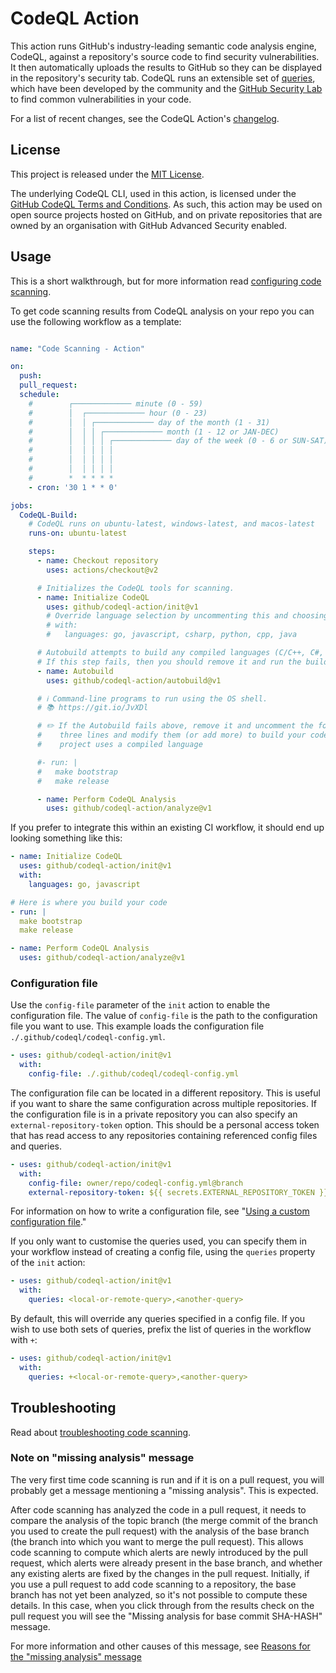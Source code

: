 # CodeQL Action

This action runs GitHub's industry-leading semantic code analysis engine, CodeQL, against a repository's source code to find security vulnerabilities. It then automatically uploads the results to GitHub so they can be displayed in the repository's security tab. CodeQL runs an extensible set of [queries](https://github.com/github/codeql), which have been developed by the community and the [GitHub Security Lab](https://securitylab.github.com/) to find common vulnerabilities in your code.

For a list of recent changes, see the CodeQL Action's [changelog](CHANGELOG.md).

## License

This project is released under the [MIT License](LICENSE).

The underlying CodeQL CLI, used in this action, is licensed under the [GitHub CodeQL Terms and Conditions](https://securitylab.github.com/tools/codeql/license). As such, this action may be used on open source projects hosted on GitHub, and on  private repositories that are owned by an organisation with GitHub Advanced Security enabled.

## Usage

This is a short walkthrough, but for more information read [configuring code scanning](https://help.github.com/en/github/finding-security-vulnerabilities-and-errors-in-your-code/configuring-code-scanning).

To get code scanning results from CodeQL analysis on your repo you can use the following workflow as a template:

```yaml

name: "Code Scanning - Action"

on:
  push:
  pull_request:
  schedule:
    #        ┌───────────── minute (0 - 59)
    #        │  ┌───────────── hour (0 - 23)
    #        │  │ ┌───────────── day of the month (1 - 31)
    #        │  │ │ ┌───────────── month (1 - 12 or JAN-DEC)
    #        │  │ │ │ ┌───────────── day of the week (0 - 6 or SUN-SAT)
    #        │  │ │ │ │
    #        │  │ │ │ │
    #        │  │ │ │ │
    #        *  * * * *
    - cron: '30 1 * * 0'

jobs:
  CodeQL-Build:
    # CodeQL runs on ubuntu-latest, windows-latest, and macos-latest
    runs-on: ubuntu-latest

    steps:
      - name: Checkout repository
        uses: actions/checkout@v2

      # Initializes the CodeQL tools for scanning.
      - name: Initialize CodeQL
        uses: github/codeql-action/init@v1
        # Override language selection by uncommenting this and choosing your languages
        # with:
        #   languages: go, javascript, csharp, python, cpp, java

      # Autobuild attempts to build any compiled languages (C/C++, C#, or Java).
      # If this step fails, then you should remove it and run the build manually (see below).
      - name: Autobuild
        uses: github/codeql-action/autobuild@v1

      # ℹ️ Command-line programs to run using the OS shell.
      # 📚 https://git.io/JvXDl

      # ✏️ If the Autobuild fails above, remove it and uncomment the following
      #    three lines and modify them (or add more) to build your code if your
      #    project uses a compiled language

      #- run: |
      #   make bootstrap
      #   make release

      - name: Perform CodeQL Analysis
        uses: github/codeql-action/analyze@v1
```

If you prefer to integrate this within an existing CI workflow, it should end up looking something like this:

```yaml
- name: Initialize CodeQL
  uses: github/codeql-action/init@v1
  with:
    languages: go, javascript

# Here is where you build your code
- run: |
  make bootstrap
  make release

- name: Perform CodeQL Analysis
  uses: github/codeql-action/analyze@v1
```

### Configuration file

Use the `config-file` parameter of the `init` action to enable the configuration file. The value of `config-file` is the path to the configuration file you want to use. This example loads the configuration file `./.github/codeql/codeql-config.yml`.

```yaml
- uses: github/codeql-action/init@v1
  with:
    config-file: ./.github/codeql/codeql-config.yml
```

The configuration file can be located in a different repository. This is useful if you want to share the same configuration across multiple repositories. If the configuration file is in a private repository you can also specify an `external-repository-token` option. This should be a personal access token that has read access to any repositories containing referenced config files and queries.

```yaml
- uses: github/codeql-action/init@v1
  with:
    config-file: owner/repo/codeql-config.yml@branch
    external-repository-token: ${{ secrets.EXTERNAL_REPOSITORY_TOKEN }}
```

For information on how to write a configuration file, see "[Using a custom configuration file](https://help.github.com/en/github/finding-security-vulnerabilities-and-errors-in-your-code/configuring-code-scanning#using-a-custom-configuration-file)."

If you only want to customise the queries used, you can specify them in your workflow instead of creating a config file, using the `queries` property of the `init` action:

```yaml
- uses: github/codeql-action/init@v1
  with:
    queries: <local-or-remote-query>,<another-query>
```

By default, this will override any queries specified in a config file. If you wish to use both sets of queries, prefix the list of queries in the workflow with `+`:

```yaml
- uses: github/codeql-action/init@v1
  with:
    queries: +<local-or-remote-query>,<another-query>
```

## Troubleshooting

Read about [troubleshooting code scanning](https://help.github.com/en/github/finding-security-vulnerabilities-and-errors-in-your-code/troubleshooting-code-scanning).

### Note on "missing analysis" message

The very first time code scanning is run and if it is on a pull request, you will probably get a message mentioning a "missing analysis". This is expected.

After code scanning has analyzed the code in a pull request, it needs to compare the analysis of the topic branch (the merge commit of the branch you used to create the pull request) with the analysis of the base branch (the branch into which you want to merge the pull request). This allows code scanning to compute which alerts are newly introduced by the pull request, which alerts were already present in the base branch, and whether any existing alerts are fixed by the changes in the pull request. Initially, if you use a pull request to add code scanning to a repository, the base branch has not yet been analyzed, so it's not possible to compute these details. In this case, when you click through from the results check on the pull request you will see the "Missing analysis for base commit SHA-HASH" message.

For more information and other causes of this message, see [Reasons for the "missing analysis" message](https://docs.github.com/en/code-security/secure-coding/automatically-scanning-your-code-for-vulnerabilities-and-errors/setting-up-code-scanning-for-a-repository#reasons-for-the-missing-analysis-message)
